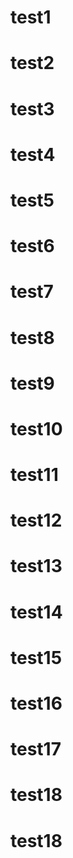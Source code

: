 # test1
# test2
# test3
# test4
# test5
# test6
# test7
# test8
# test9
# test10
# test11
# test12
# test13
# test14
# test15
# test16
# test17
# test18
# test18
